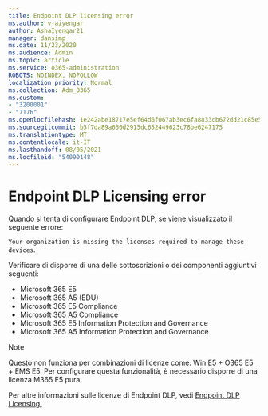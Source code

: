 ```yaml
---
title: Endpoint DLP licensing error
ms.author: v-aiyengar
author: AshaIyengar21
manager: dansimp
ms.date: 11/23/2020
ms.audience: Admin
ms.topic: article
ms.service: o365-administration
ROBOTS: NOINDEX, NOFOLLOW
localization_priority: Normal
ms.collection: Adm_O365
ms.custom:
- "3200001"
- "7176"
ms.openlocfilehash: 1e242abe18717e5ef64d6f067ab3ec6fa8833cb672dd21c85e577ce640240ba0
ms.sourcegitcommit: b5f7da89a650d2915dc652449623c78be6247175
ms.translationtype: MT
ms.contentlocale: it-IT
ms.lasthandoff: 08/05/2021
ms.locfileid: "54090148"
---
```

# <a name="endpoint-dlp-licensing-error"></a>Endpoint DLP Licensing error

Quando si tenta di configurare Endpoint DLP, se viene visualizzato il seguente errore:

`Your organization is missing the licenses required to manage these devices`.

Verificare di disporre di una delle sottoscrizioni o dei componenti aggiuntivi seguenti:

- Microsoft 365 E5
- Microsoft 365 A5 (EDU)
- Microsoft 365 E5 Compliance
- Microsoft 365 A5 Compliance
- Microsoft 365 E5 Information Protection and Governance
- Microsoft 365 A5 Information Protection and Governance

> [!NOTE]
> Questo non funziona per combinazioni di licenze come: Win E5 + O365 E5 + EMS E5. Per configurare questa funzionalità, è necessario disporre di una licenza M365 E5 pura.

Per altre informazioni sulle licenze di Endpoint DLP, vedi [Endpoint DLP Licensing.](https://docs.microsoft.com/microsoft-365/compliance/endpoint-dlp-getting-started#onboarding-devices-into-device-management)
